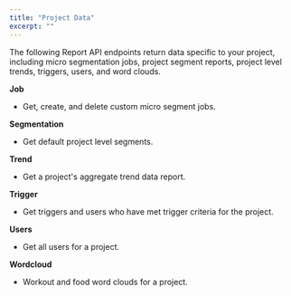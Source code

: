 ```yaml
---
title: "Project Data"
excerpt: ""
---
```

The following Report API endpoints return data specific to your project, including micro segmentation jobs, project segment reports, project level trends, triggers, users, and word clouds.

**Job**
- Get, create, and delete custom micro segment jobs.

**Segmentation**
- Get default project level segments.

**Trend**
- Get a project's aggregate trend data report.

**Trigger**
- Get triggers and users who have met trigger criteria for the project.

**Users**
- Get all users for a project.

**Wordcloud**
- Workout and food word clouds for a project.